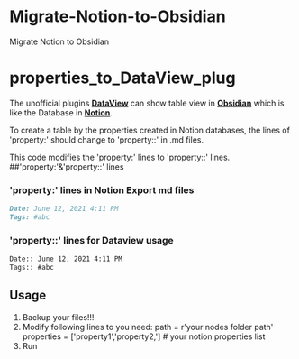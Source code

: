 # Migrate-Notion-to-Obsidian
Migrate Notion to Obsidian

# properties_to_DataView_plug

The unofficial plugins **[DataView](https://github.com/blacksmithgu/obsidian-dataview)** can show table view in **[Obsidian](https://obsidian.md/)** which is like the Database in **[Notion](https://www.notion.so)**.

To create a table by the properties created in Notion databases, the lines of 'property:' should change to 'property::' in .md files.

This code modifies the 'property:' lines to 'property::' lines.
##'property:'&'property::' lines
### 'property:' lines in Notion Export md files
``` md
Date: June 12, 2021 4:11 PM
Tags: #abc
```

### 'property::' lines for Dataview usage
``` md
Date:: June 12, 2021 4:11 PM
Tags:: #abc
```

## Usage
1. Backup your files!!!
2. Modify following lines to you need:
    path = r'your nodes folder path' 
    properties = ['property1','property2,'] # your notion properties list
3. Run
